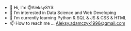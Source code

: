 - 👋 Hi, I’m @AleksySYS
- 👀 I’m interested in Data Science and Web Developing
- 🌱 I’m currently learning Python & SQL & JS & CSS & HTML
- 📫 How to reach me ... Aleksy.adamczyk1996@gmail.com

<!---
AleksySYS/AleksySYS is a ✨ special ✨ repository because its `README.md` (this file) appears on your GitHub profile.
You can click the Preview link to take a look at your changes.
--->
